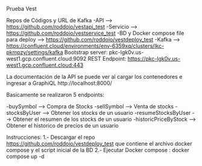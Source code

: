 Prueba Vest

Repos de Códigos y URL de Kafka
-API --> https://github.com/roddoio/vestapi_test
-Servicio --> https://github.com/roddoio/vestservice_test
-BD y Docker compose file para deploy --> https://github.com/roddoio/vestdeploy_test
-Kafka --> https://confluent.cloud/environments/env-6359xq/clusters/lkc-pkmpzy/settings/kafka
		  Bootstrap server: pkc-lgk0v.us-west1.gcp.confluent.cloud:9092
		  REST Endpoint: https://pkc-lgk0v.us-west1.gcp.confluent.cloud:443

La documentación de la API se puede ver al cargar los contenedores e ingresar a GraphiQL http://localhost:8000/

Basicamente se realizaron 5 endpoints:

-buySymbol --> Compra de Stocks
-sellSymbol --> Venta de stocks
-stocksByUser --> Obtener los stocks de un usuario
-resumeStocksByUser --> Obtener el resumen de los stocks de un usuario
-historicPriceByStock --> Obtener el historico de precios de un usuario

Instrucciones:
1.- Descargar el repo https://github.com/roddoio/vestdeploy_test que contiene el archivo docker compose y el script inicial de la BD
2.- Ejecutar Docker compose : docker compose up -d